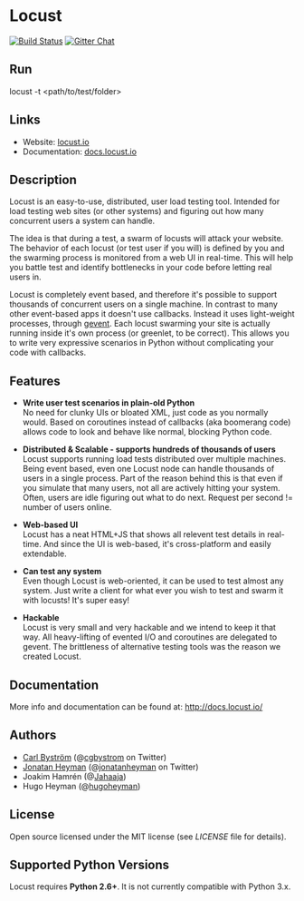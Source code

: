 # Locust

[![Build Status](https://secure.travis-ci.org/locustio/locust.png)](http://travis-ci.org/locustio/locust) 
[![Gitter Chat](https://badges.gitter.im/locustio/locust.png)](https://gitter.im/locustio/locust) 


## Run
locust -t <path/to/test/folder> 

## Links

* Website: <a href="http://locust.io">locust.io</a>
* Documentation: <a href="http://docs.locust.io">docs.locust.io</a>

## Description

Locust is an easy-to-use, distributed, user load testing tool. Intended for load testing web sites (or other systems) and figuring
out how many concurrent users a system can handle.

The idea is that during a test, a swarm of locusts will attack your website. The behavior of each locust (or test user if you will) is 
defined by you and the swarming process is monitored from a web UI in real-time. This will help you battle test and identify bottlenecks 
in your code before letting real users in.

Locust is completely event based, and therefore it's possible to support thousands of concurrent users on a single machine.
In contrast to many other event-based apps it doesn't use callbacks. Instead it uses light-weight processes, through <a href="http://www.gevent.org/">gevent</a>.
Each locust swarming your site is actually running inside it's own process (or greenlet, to be correct).
This allows you to write very expressive scenarios in Python without complicating your code with callbacks.


## Features
* **Write user test scenarios in plain-old Python**<br>
 No need for clunky UIs or bloated XML, just code as you normally would. Based on coroutines instead of callbacks (aka boomerang code) allows code to look and behave like normal, blocking Python code.

* **Distributed & Scalable - supports hundreds of thousands of users**<br>
 Locust supports running load tests distributed over multiple machines.
 Being event based, even one Locust node can handle thousands of users in a single process.
 Part of the reason behind this is that even if you simulate that many users, not all are actively hitting your system. Often, users are idle figuring out what to do next. Request per second != number of users online.

* **Web-based UI**<br>
 Locust has a neat HTML+JS that shows all relevent test details in real-time. And since the UI is web-based, it's cross-platform and easily extendable. 

* **Can test any system**<br>
 Even though Locust is web-oriented, it can be used to test almost any system. Just write a client for what ever you wish to test and swarm it with locusts! It's super easy!

* **Hackable**<br>
 Locust is very small and very hackable and we intend to keep it that way. All heavy-lifting of evented I/O and coroutines are delegated to gevent. The brittleness of alternative testing tools was the reason we created Locust.


## Documentation

More info and documentation can be found at: <a href="http://docs.locust.io/">http://docs.locust.io/</a>


## Authors

- <a href="http://cgbystrom.com">Carl Bystr&ouml;m</a> (@<a href="http://twitter.com/cgbystrom">cgbystrom</a> on Twitter)
- <a href="http://heyman.info">Jonatan Heyman</a> (@<a href="http://twitter.com/jonatanheyman">jonatanheyman</a> on Twitter)
- Joakim Hamrén (@<a href="http://twitter.com/Jahaaja">Jahaaja</a>)
- Hugo Heyman (@<a href="http://twitter.com/hugoheyman">hugoheyman</a>)

## License

Open source licensed under the MIT license (see _LICENSE_ file for details).


## Supported Python Versions

Locust requires **Python 2.6+**.  It is not currently compatible with Python 3.x.

